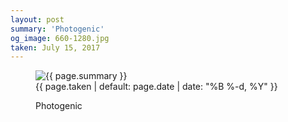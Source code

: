 ```yaml
---
layout: post
summary: 'Photogenic'
og_image: 660-1280.jpg
taken: July 15, 2017
---
```


<figure class="post" data-src="{{ site.assets_url }}/{{ page.og_image }}">
<img alt="{{ page.summary }}" sizes="(min-width: 700px) 50vw, calc(100vw - 2rem)" src="{{ site.assets_url }}/660-640.jpg" srcset="{{ site.assets_url }}/660-320.jpg 320w, {{ site.assets_url }}/660-640.jpg 640w, {{ site.assets_url }}/660-960.jpg 960w, {{ site.assets_url }}/660-1280.jpg 1280w"/>
<figcaption>
<time>{{ page.taken | default: page.date | date: "%B %-d, %Y" }}</time>
<p>Photogenic</p>
</figcaption>
</figure>
